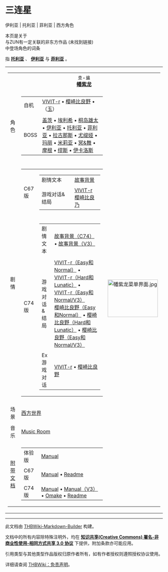 # 三连星

<!-- source html: G:\repos\THBWiki-Markdown-Builder\THBWikiMarkdown\Temp\main\8\8f\ns0%3A%E4%B8%89%E8%BF%9E%E6%98%9F.html -->

伊利亚 | 托利亚 | 菲利亚 | 西方角色

本页是关于  
与ZUN有一定关联的非东方作品 (未找到链接)  
中登场角色的词条
  
指 **[托利亚](./托利亚.md)** 、 **[伊利亚](./伊利亚.md)** 与 **[菲利亚](./菲利亚.md)** 。
  

  
  

<table><tbody><tr><td><table cellspacing="0" class="nowraplinks mw-collapsible mw-collapsed" style="width:100%;;;"><tbody><tr><th style=";" colspan="3" class="navbox-title"><div class="navbar"><div class="noprint plainlinksneverexpand" style="background-color:transparent; padding:0; font-weight:normal; font-size:80%; white-space:nowrap;"><a href="./模板-幡紫龙导航.md" title="模板:幡紫龙导航"><span style=";;border:none;" title="查看这个模板">查</span></a>&#160;<span style="font-size:80%;">•</span>&#160;<a href="/index.php?title=%E6%A8%A1%E6%9D%BF:%E5%B9%A1%E7%B4%AB%E9%BE%99%E5%AF%BC%E8%88%AA&amp;action=edit"><span style=";;border:none;" title="您可以编辑这个模板。请在储存变更之前先预览">编</span></a></div></div><span><a href="./幡紫龙.md" title="幡紫龙">幡紫龙</a></span></th></tr><tr><td></td></tr><tr><td class="navbox-group" style=";;">角色</td><td style=";;" class="navbox-list navbox-odd"><div></div><table cellspacing="0" class="nowraplinks navbox-subgroup" style="width:100%;;;;"><tbody><tr><td class="navbox-group" style=";;"><div>自机</div></td><td style=";;" class="navbox-list navbox-odd"><div><a href="./VIVIT-r.md" title="VIVIT-r">VIVIT-r</a> &#8226; <a href="./樱崎比良野.md" title="樱崎比良野">樱崎比良野</a> &#8226; （<a href="./玉.md" title="玉">玉</a>）</div></td></tr><tr><td></td></tr><tr><td class="navbox-group" style=";;"><div>BOSS</div></td><td style=";;" class="navbox-list navbox-even"><div><a href="./盖茨.md" title="盖茨">盖茨</a> &#8226; <a href="./埃利希.md" title="埃利希">埃利希</a> &#8226; <a href="./桐岛雄太.md" title="桐岛雄太">桐岛雄太</a> &#8226; <a href="./伊利亚.md" title="伊利亚">伊利亚</a> &#8226; <a href="./托利亚.md" title="托利亚">托利亚</a> &#8226; <a href="./菲利亚.md" title="菲利亚">菲利亚</a> &#8226; <a href="./拉古那斯.md" title="拉古那斯">拉古那斯</a> &#8226; <a href="./尤缇娅.md" title="尤缇娅">尤缇娅</a> &#8226; <a href="./玛丽.md" title="玛丽">玛丽</a> &#8226; <a href="./米莉亚.md" title="米莉亚">米莉亚</a> &#8226; <a href="./冥&舞.md" title="冥&amp;舞">冥&amp;舞</a> &#8226; <a href="./摩根.md" title="摩根">摩根</a> &#8226; <a href="./缪斯.md" title="缪斯">缪斯</a> &#8226; <a href="./伊卡洛斯.md" title="伊卡洛斯">伊卡洛斯</a></div></td></tr></tbody></table><div></div></td><td class="navbox-image" style="" rowspan="9"><a href="./文件-幡紫龙菜单界面.jpg.md" class="image"><img alt="幡紫龙菜单界面.jpg" src="https://upload.thwiki.cc/thumb/7/78/%E5%B9%A1%E7%B4%AB%E9%BE%99%E8%8F%9C%E5%8D%95%E7%95%8C%E9%9D%A2.jpg/160px-%E5%B9%A1%E7%B4%AB%E9%BE%99%E8%8F%9C%E5%8D%95%E7%95%8C%E9%9D%A2.jpg" decoding="async" loading="lazy" width="160" height="120" srcset="https://upload.thwiki.cc/thumb/7/78/%E5%B9%A1%E7%B4%AB%E9%BE%99%E8%8F%9C%E5%8D%95%E7%95%8C%E9%9D%A2.jpg/240px-%E5%B9%A1%E7%B4%AB%E9%BE%99%E8%8F%9C%E5%8D%95%E7%95%8C%E9%9D%A2.jpg 1.5x, https://upload.thwiki.cc/thumb/7/78/%E5%B9%A1%E7%B4%AB%E9%BE%99%E8%8F%9C%E5%8D%95%E7%95%8C%E9%9D%A2.jpg/320px-%E5%B9%A1%E7%B4%AB%E9%BE%99%E8%8F%9C%E5%8D%95%E7%95%8C%E9%9D%A2.jpg 2x" data-file-width="640" data-file-height="480"></a></td></tr><tr><td></td></tr><tr><td class="navbox-group" style=";;">剧情</td><td style=";;" class="navbox-list navbox-even"><div></div><table cellspacing="0" class="nowraplinks navbox-subgroup" style="width:100%;;;;"><tbody><tr><td class="navbox-group" style=";;"><div>C67版</div></td><td style=";;" class="navbox-list navbox-odd"><div></div><table cellspacing="0" class="nowraplinks navbox-subgroup" style="width:100%;;;;"><tbody><tr><td class="navbox-group" style=";;"><div>剧情文本</div></td><td style=";;" class="navbox-list navbox-odd"><div><a href="/%E9%99%84%E5%B8%A6%E6%96%87%E6%A1%A3:%E5%B9%A1%E7%B4%AB%E9%BE%99C67%E7%89%88/Manual#故事" title="附带文档:幡紫龙C67版/Manual">故事背景</a></div></td></tr><tr><td></td></tr><tr><td class="navbox-group" style=";;"><div>游戏对话&amp;结局</div></td><td style=";;" class="navbox-list navbox-even"><div><a href="./游戏对话-幡紫龙-VIVIT-r（C67）.md" title="游戏对话:幡紫龙/VIVIT-r（C67）">VIVIT-r</a><br><a href="./游戏对话-幡紫龙-樱崎比良乃（C67）.md" title="游戏对话:幡紫龙/樱崎比良乃（C67）">樱崎比良乃</a></div></td></tr></tbody></table><div></div></td></tr><tr><td></td></tr><tr><td class="navbox-group" style=";;"><div>C74版</div></td><td style=";;" class="navbox-list navbox-even"><div></div><table cellspacing="0" class="nowraplinks navbox-subgroup" style="width:100%;;;;"><tbody><tr><td class="navbox-group" style=";;"><div>剧情文本</div></td><td style=";;" class="navbox-list navbox-odd"><div><a href="/%E9%99%84%E5%B8%A6%E6%96%87%E6%A1%A3:%E5%B9%A1%E7%B4%AB%E9%BE%99C74%E7%89%88/Manual#故事" title="附带文档:幡紫龙C74版/Manual">故事背景（C74）</a> &#8226; <a href="/%E9%99%84%E5%B8%A6%E6%96%87%E6%A1%A3:%E5%B9%A1%E7%B4%AB%E9%BE%99V3%E7%89%88/Manual#故事" title="附带文档:幡紫龙V3版/Manual">故事背景（V3）</a></div></td></tr><tr><td></td></tr><tr><td class="navbox-group" style=";;"><div>游戏对话&amp;结局</div></td><td style=";;" class="navbox-list navbox-even"><div><a href="./游戏对话-幡紫龙-VIVIT-r_EN（C74）.md" title="游戏对话:幡紫龙/VIVIT-r EN（C74）">VIVIT-r（Easy和Normal）</a> &#8226; <a href="./游戏对话-幡紫龙-VIVIT-r_HL（C74）.md" title="游戏对话:幡紫龙/VIVIT-r HL（C74）">VIVIT-r（Hard和Lunatic）</a> &#8226; <a href="./游戏对话-幡紫龙-VIVIT-r_EN（V3）.md" title="游戏对话:幡紫龙/VIVIT-r EN（V3）">VIVIT-r（Easy和Normal/V3）</a><br><a href="./游戏对话-幡紫龙-樱崎比良野_EN（C74）.md" title="游戏对话:幡紫龙/樱崎比良野 EN（C74）">樱崎比良野（Easy和Normal）</a> &#8226; <a href="./游戏对话-幡紫龙-樱崎比良野_HL（C74）.md" title="游戏对话:幡紫龙/樱崎比良野 HL（C74）">樱崎比良野（Hard和Lunatic）</a> &#8226; <a href="./游戏对话-幡紫龙-樱崎比良野_EN（V3）.md" title="游戏对话:幡紫龙/樱崎比良野 EN（V3）">樱崎比良野（Easy和Normal/V3）</a></div></td></tr><tr><td></td></tr><tr><td class="navbox-group" style=";;"><div>Ex游戏对话</div></td><td style=";;" class="navbox-list navbox-odd"><div><a href="./游戏对话-幡紫龙-VIVIT-r_ExStory.md" title="游戏对话:幡紫龙/VIVIT-r ExStory">VIVIT-r</a> &#8226; <a href="./游戏对话-幡紫龙-樱崎比良野_ExStory.md" title="游戏对话:幡紫龙/樱崎比良野 ExStory">樱崎比良野</a></div></td></tr></tbody></table><div></div></td></tr></tbody></table><div></div></td></tr><tr><td></td></tr><tr><td class="navbox-group" style=";;">场景</td><td style=";;" class="navbox-list navbox-odd"><div><a href="/index.php?title=%E8%A5%BF%E6%96%B9%E4%B8%96%E7%95%8C&amp;action=edit&amp;redlink=1" class="new" title="西方世界（页面不存在）">西方世界</a></div></td></tr><tr><td></td></tr><tr><td class="navbox-group" style=";;">音乐</td><td style=";;" class="navbox-list navbox-even"><div><a href="./幡紫龙-Music.md" title="幡紫龙/Music">Music Room</a></div></td></tr><tr><td></td></tr><tr><td class="navbox-group" style=";;"><a href="/%E5%B9%A1%E7%B4%AB%E9%BE%99#附带文档" title="幡紫龙">附带文档</a></td><td style=";;" class="navbox-list navbox-odd"><div></div><table cellspacing="0" class="nowraplinks navbox-subgroup" style="width:100%;;;;"><tbody><tr><td class="navbox-group" style=";;"><div>体验版</div></td><td style=";;" class="navbox-list navbox-odd"><div><a href="./附带文档-幡紫龙体验版-Manual.md" title="附带文档:幡紫龙体验版/Manual">Manual</a></div></td></tr><tr><td></td></tr><tr><td class="navbox-group" style=";;"><div>C67版</div></td><td style=";;" class="navbox-list navbox-even"><div><a href="./附带文档-幡紫龙C67版-Manual.md" title="附带文档:幡紫龙C67版/Manual">Manual</a> &#8226; <a href="./附带文档-幡紫龙-Readme.md" title="附带文档:幡紫龙/Readme">Readme</a></div></td></tr><tr><td></td></tr><tr><td class="navbox-group" style=";;"><div>C74版</div></td><td style=";;" class="navbox-list navbox-odd"><div><a href="./附带文档-幡紫龙C74版-Manual.md" title="附带文档:幡紫龙C74版/Manual">Manual</a> &#8226; <a href="./附带文档-幡紫龙V3版-Manual.md" title="附带文档:幡紫龙V3版/Manual">Manual（V3）</a> &#8226; <a href="./附带文档-幡紫龙-Omake.md" title="附带文档:幡紫龙/Omake">Omake</a> &#8226; <a href="./附带文档-幡紫龙-Readme2.md" title="附带文档:幡紫龙/Readme2">Readme</a></div></td></tr></tbody></table><div></div></td></tr></tbody></table></td></tr></tbody></table>







---

此文档由 [THBWiki-Markdown-Builder](https://github.com/Delsin-Yu/THBWiki-Markdown-Builder) 构建。

文档中的所有内容除特殊注明外，均在 [**知识共享(Creative Commons) 署名-非商业性使用-相同方式共享 3.0 协议**](https://creativecommons.org/licenses/by-sa/3.0/deed.zh-hans) 下提供，附加条款亦可能应用。

引用类型与其他类型作品版权归原作者所有，如有作者授权则遵照授权协议使用。

详细请查阅 [THBWiki：免责声明](https://thbwiki.cc/THBWiki:%E5%85%8D%E8%B4%A3%E5%A3%B0%E6%98%8E)。

